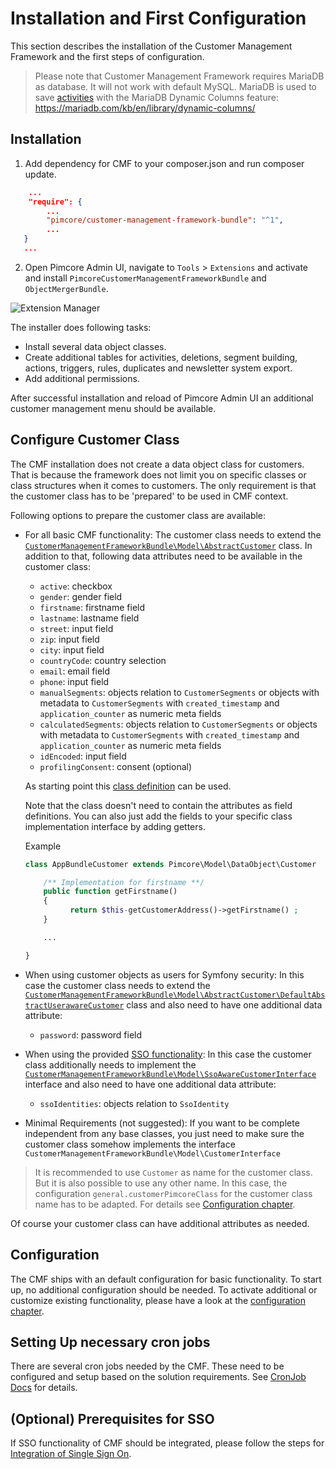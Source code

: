 # Installation and First Configuration

This section describes the installation of the Customer Management Framework and the first steps of configuration.

> Please note that Customer Management Framework requires MariaDB as database. It will not work with default MySQL. MariaDB is used to save [activities](./09_Activities.md) with the MariaDB Dynamic Columns feature: https://mariadb.com/kb/en/library/dynamic-columns/

## Installation

1) Add dependency for CMF to your composer.json and run composer update. 
```json
    ...
    "require": {
        ...
        "pimcore/customer-management-framework-bundle": "^1",
        ...
   }
   ... 
```

2) Open Pimcore Admin UI, navigate to `Tools` > `Extensions` and activate and install 
`PimcoreCustomerManagementFrameworkBundle` and `ObjectMergerBundle`. 

![Extension Manager](./img/install.jpg)

The installer does following tasks:
* Install several data object classes.
* Create additional tables for activities, deletions, segment building, actions, triggers, rules, duplicates and
  newsletter system export.   
* Add additional permissions.

After successful installation and reload of Pimcore Admin UI an additional customer management menu should be available. 


## Configure Customer Class

The CMF installation does not create a data object class for customers. That is because the framework does not limit you
on specific classes or class structures when it comes to customers. The only requirement is that the customer class 
has to be 'prepared' to be used in CMF context. 

Following options to prepare the customer class are available:
 
* For all basic CMF functionality: The customer class needs to extend the 
  [`CustomerManagementFrameworkBundle\Model\AbstractCustomer`](https://github.com/pimcore/customer-data-framework/blob/master/src/Model/AbstractCustomer.php) 
  class. In addition to that, following data attributes need to be available in the customer class:
  * `active`: checkbox
  * `gender`: gender field
  * `firstname`: firstname field
  * `lastname`: lastname field
  * `street`: input field
  * `zip`: input field
  * `city`: input field
  * `countryCode`: country selection
  * `email`: email field
  * `phone`: input field
  * `manualSegments`: objects relation to `CustomerSegments` or objects with metadata to `CustomerSegments` with 
     `created_timestamp` and `application_counter` as numeric meta fields
  * `calculatedSegments`: objects relation to `CustomerSegments` or objects with metadata to `CustomerSegments` with 
     `created_timestamp` and `application_counter` as numeric meta fields
  * `idEncoded`: input field
  * `profilingConsent`: consent (optional)
  
  As starting point this [class definition](https://github.com/pimcore/customer-data-framework/blob/master/install/class_source/optional/class_Customer_export.json) can be used.

  Note that the class doesn't need to contain the attributes as field definitions. You can also just add the fields to your specific class implementation interface by adding getters.

  Example
  ```php
  class AppBundleCustomer extends Pimcore\Model\DataObject\Customer  {

      /** Implementation for firstname **/
      public function getFirstname()
      {
            return $this-getCustomerAddress()->getFirstname() ;
      }

      ...

  }
  ```
 
 
* When using customer objects as users for Symfony security: In this case the customer class needs to extend the 
  [`CustomerManagementFrameworkBundle\Model\AbstractCustomer\DefaultAbstractUserawareCustomer`](https://github.com/pimcore/customer-data-framework/blob/master/src/Model/AbstractCustomer/DefaultAbstractUserawareCustomer.php) 
  class and also need to have one additional data attribute:
  * `password`: password field
 
* When using the provided [SSO functionality](./Single_Sign_On.md): In this case the customer class additionally needs
  to implement the [`CustomerManagementFrameworkBundle\Model\SsoAwareCustomerInterface`](https://github.com/pimcore/customer-data-framework/blob/master/src/Model/SsoAwareCustomerInterface.php)
  interface and also need to have one additional data attribute:   
  * `ssoIdentities`: objects relation to `SsoIdentity`
 
 
* Minimal Requirements (not suggested): If you want to be complete independent from any base classes, you just need to 
  make sure the customer class somehow implements the interface `CustomerManagementFrameworkBundle\Model\CustomerInterface`

> It is recommended to use `Customer` as name for the customer class. But it is also possible to use any other name. 
> In this case, the configuration `general.customerPimcoreClass` for the customer class name has to be adapted. For details
> see [Configuration chapter](./03_Configuration.md). 
      
Of course your customer class can have additional attributes as needed.
   

## Configuration

The CMF ships with an default configuration for basic functionality. To start up, no additional configuration should be 
needed. To activate additional or customize existing functionality, please have a look at the 
[configuration chapter](03_Configuration.md).  

## Setting Up necessary cron jobs
There are several cron jobs needed by the CMF. These need to be configured and setup based on the solution requirements. 
See [CronJob Docs](./04_Cronjobs.md) for details. 


## (Optional) Prerequisites for SSO

If SSO functionality of CMF should be integrated, please follow the steps for [Integration of Single Sign On](./18_Single_Sign_On.md). 

